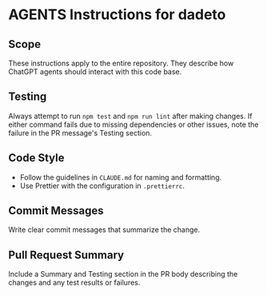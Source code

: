 # AGENTS Instructions for dadeto

## Scope

These instructions apply to the entire repository. They describe how ChatGPT
agents should interact with this code base.

## Testing

Always attempt to run `npm test` and `npm run lint` after making changes.
If either command fails due to missing dependencies or other issues, note the
failure in the PR message's Testing section.

## Code Style

- Follow the guidelines in `CLAUDE.md` for naming and formatting.
- Use Prettier with the configuration in `.prettierrc`.

## Commit Messages

Write clear commit messages that summarize the change.

## Pull Request Summary

Include a Summary and Testing section in the PR body describing the changes and
any test results or failures.
